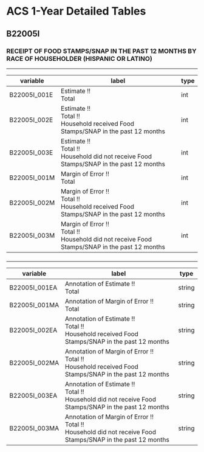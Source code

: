 # ACS 1-Year Detailed Tables

## B22005I

### RECEIPT OF FOOD STAMPS/SNAP IN THE PAST 12 MONTHS BY RACE OF HOUSEHOLDER (HISPANIC OR LATINO)

___

| variable | label | type |
| ----- | ----- | ----- |
| B22005I_001E | Estimate !!<br>Total | int |
| B22005I_002E | Estimate !!<br>Total !!<br>Household received Food Stamps/SNAP in the past 12 months | int |
| B22005I_003E | Estimate !!<br>Total !!<br>Household did not receive Food Stamps/SNAP in the past 12 months | int |
| B22005I_001M | Margin of Error !!<br>Total | int |
| B22005I_002M | Margin of Error !!<br>Total !!<br>Household received Food Stamps/SNAP in the past 12 months | int |
| B22005I_003M | Margin of Error !!<br>Total !!<br>Household did not receive Food Stamps/SNAP in the past 12 months | int |
### 

___

| variable | label | type |
| ----- | ----- | ----- |
| B22005I_001EA | Annotation of Estimate !!<br>Total | string |
| B22005I_001MA | Annotation of Margin of Error !!<br>Total | string |
| B22005I_002EA | Annotation of Estimate !!<br>Total !!<br>Household received Food Stamps/SNAP in the past 12 months | string |
| B22005I_002MA | Annotation of Margin of Error !!<br>Total !!<br>Household received Food Stamps/SNAP in the past 12 months | string |
| B22005I_003EA | Annotation of Estimate !!<br>Total !!<br>Household did not receive Food Stamps/SNAP in the past 12 months | string |
| B22005I_003MA | Annotation of Margin of Error !!<br>Total !!<br>Household did not receive Food Stamps/SNAP in the past 12 months | string |

